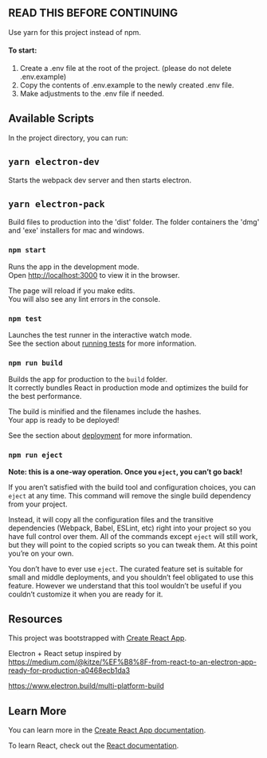 ## READ THIS BEFORE CONTINUING

Use yarn for this project instead of npm.

#### To start:
1.	Create a .env file at the root of the project. (please do not delete .env.example)
2.	Copy the contents of .env.example to the newly created .env file.
3.	Make adjustments to the .env file if needed.


## Available Scripts

In the project directory, you can run:

## `yarn electron-dev`

Starts the webpack dev server and then starts electron.

## `yarn electron-pack`

Build files to production into the 'dist' folder. The folder containers the 'dmg' and 'exe' installers for mac and windows.

### `npm start`

Runs the app in the development mode.<br>
Open [http://localhost:3000](http://localhost:3000) to view it in the browser.

The page will reload if you make edits.<br>
You will also see any lint errors in the console.

### `npm test`

Launches the test runner in the interactive watch mode.<br>
See the section about [running tests](https://facebook.github.io/create-react-app/docs/running-tests) for more information.

### `npm run build`

Builds the app for production to the `build` folder.<br>
It correctly bundles React in production mode and optimizes the build for the best performance.

The build is minified and the filenames include the hashes.<br>
Your app is ready to be deployed!

See the section about [deployment](https://facebook.github.io/create-react-app/docs/deployment) for more information.

### `npm run eject`

**Note: this is a one-way operation. Once you `eject`, you can’t go back!**

If you aren’t satisfied with the build tool and configuration choices, you can `eject` at any time. This command will remove the single build dependency from your project.

Instead, it will copy all the configuration files and the transitive dependencies (Webpack, Babel, ESLint, etc) right into your project so you have full control over them. All of the commands except `eject` will still work, but they will point to the copied scripts so you can tweak them. At this point you’re on your own.

You don’t have to ever use `eject`. The curated feature set is suitable for small and middle deployments, and you shouldn’t feel obligated to use this feature. However we understand that this tool wouldn’t be useful if you couldn’t customize it when you are ready for it.



## Resources
This project was bootstrapped with [Create React App](https://github.com/facebook/create-react-app).

Electron + React setup inspired by https://medium.com/@kitze/%EF%B8%8F-from-react-to-an-electron-app-ready-for-production-a0468ecb1da3

https://www.electron.build/multi-platform-build


## Learn More

You can learn more in the [Create React App documentation](https://facebook.github.io/create-react-app/docs/getting-started).

To learn React, check out the [React documentation](https://reactjs.org/).
